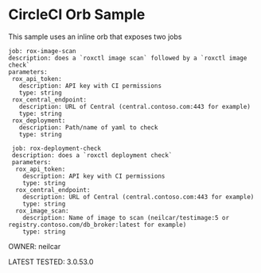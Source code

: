 ﻿# CircleCI Orb Sample 
 

 This sample uses an inline orb that exposes two jobs 
 
 ```
 job: rox-image-scan
 description: does a `roxctl image scan` followed by a `roxctl image check`
 parameters:
  rox_api_token:
    description: API key with CI permissions
    type: string
  rox_central_endpoint:
    description: URL of Central (central.contoso.com:443 for example)
    type: string
  rox_deployment:
    description: Path/name of yaml to check
    type: string
```
```
 job: rox-deployment-check
 description: does a `roxctl deployment check`
 parameters:
  rox_api_token:
    description: API key with CI permissions
    type: string
  rox_central_endpoint:
    description: URL of Central (central.contoso.com:443 for example)
    type: string
  rox_image_scan:
    description: Name of image to scan (neilcar/testimage:5 or registry.contoso.com/db_broker:latest for example)
    type: string
```    
  
 OWNER:  neilcar
 
 LATEST TESTED: 3.0.53.0

